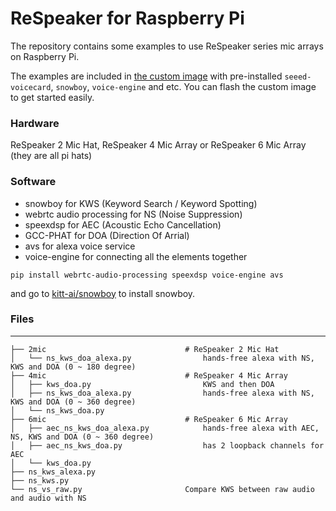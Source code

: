 ReSpeaker for Raspberry Pi
==========================

The repository contains some examples to use ReSpeaker series mic arrays on Raspberry Pi.

The examples are included in [the custom image](https://v2.fangcloud.com/share/7395fd138a1cab496fd4792fe5?folder_id=188000207913&lang=en) with pre-installed `seeed-voicecard`, `snowboy`, `voice-engine` and etc. You can flash the custom image to get started easily.

### Hardware
ReSpeaker 2 Mic Hat, ReSpeaker 4 Mic Array or ReSpeaker 6 Mic Array (they are all pi hats)

### Software
+ snowboy for KWS (Keyword Search / Keyword Spotting)
+ webrtc audio processing for NS (Noise Suppression)
+ speexdsp for AEC (Acoustic Echo Cancellation)
+ GCC-PHAT for DOA (Direction Of Arrial)
+ avs for alexa voice service
+ voice-engine for connecting all the elements together


```
pip install webrtc-audio-processing speexdsp voice-engine avs
```
and go to [kitt-ai/snowboy](http://github.com/kitt-ai/snowboy) to install snowboy.



### Files

----------------------------------------------------------

```
├── 2mic                               # ReSpeaker 2 Mic Hat
│   └── ns_kws_doa_alexa.py                hands-free alexa with NS, KWS and DOA (0 ~ 180 degree)
├── 4mic                               # ReSpeaker 4 Mic Array
│   ├── kws_doa.py                         KWS and then DOA
│   ├── ns_kws_doa_alexa.py                hands-free alexa with NS, KWS and DOA (0 ~ 360 degree)
│   └── ns_kws_doa.py
├── 6mic                               # ReSpeaker 6 Mic Array
│   ├── aec_ns_kws_doa_alexa.py            hands-free alexa with AEC, NS, KWS and DOA (0 ~ 360 degree)
│   ├── aec_ns_kws_doa.py                  has 2 loopback channels for AEC
│   └── kws_doa.py
├── ns_kws_alexa.py
├── ns_kws.py
└── ns_vs_raw.py                       Compare KWS between raw audio and audio with NS
```

